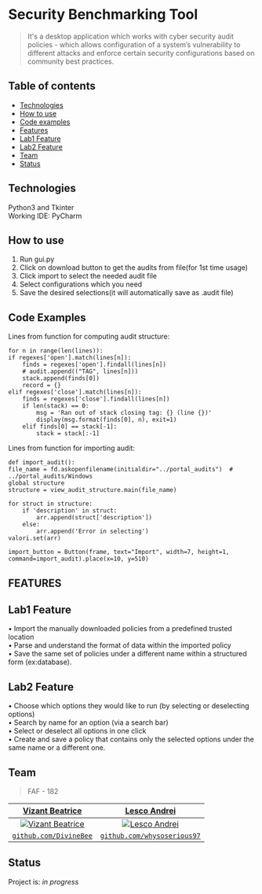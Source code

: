 # Security Benchmarking Tool
> It's a desktop application which works with cyber security audit policies - which allows configuration of a system’s vulnerability to different attacks and enforce certain security
configurations based on community best practices.

## Table of contents

* [Technologies](#technologies)
* [How to use](#how-to-use)
* [Code examples](#code-examples)
* [Features](#features)
* [Lab1 Feature](#lab1-feature)
* [Lab2 Feature](#lab2-feature)
* [Team](#team)
* [Status](#status)

## Technologies
Python3 and Tkinter  
Working IDE: PyCharm

## How to use
1. Run gui.py
2. Click on download button to get the audits from file(for 1st time usage)
3. Click import to select the needed audit file
4. Select configurations which you need
5. Save the desired selections(it will automatically save as .audit file)

## Code Examples
Lines from function for computing audit structure:
```
for n in range(len(lines)):
if regexes['open'].match(lines[n]):
    finds = regexes['open'].findall(lines[n])
    # audit.append(("TAG", lines[n]))
    stack.append(finds[0])
    record = {}
elif regexes['close'].match(lines[n]):
    finds = regexes['close'].findall(lines[n])
    if len(stack) == 0:
        msg = 'Ran out of stack closing tag: {} (line {})'
        display(msg.format(finds[0], n), exit=1)
    elif finds[0] == stack[-1]:
        stack = stack[:-1]
```
Lines from function for importing audit:

```
def import_audit():
file_name = fd.askopenfilename(initialdir="../portal_audits")  # ../portal_audits/Windows
global structure
structure = view_audit_structure.main(file_name)

for struct in structure:
    if 'description' in struct:
        arr.append(struct['description'])
    else:
        arr.append('Error in selecting')
valori.set(arr)

import_button = Button(frame, text="Import", width=7, height=1, command=import_audit).place(x=10, y=510)
```

## FEATURES
## Lab1 Feature 
• Import the manually downloaded policies from a predefined trusted location  
• Parse and understand the format of data within the imported policy  
• Save the same set of policies under a different name within a structured form (ex:database).    
## Lab2 Feature
• Choose which options they would like to run (by selecting or deselecting options)  
• Search by name for an option (via a search bar)  
• Select or deselect all options in one click  
• Create and save a policy that contains only the selected options under the same name or a different one.  

## Team

> FAF - 182

| <a href="https://github.com/DivineBee" target="_blank">**Vizant Beatrice**</a> | <a href="https://github.com/whysoserious97" target="_blank">**Lesco Andrei**</a>
| :---: |:---:|
| [![Vizant Beatrice](https://avatars0.githubusercontent.com/u/49019844?s=200&u=b232b6a4e7d387d304f0b7938eabe6cf742bacb8&v=4)](http://github.com/DivineBee)    | [![Lesco Andrei](https://avatars2.githubusercontent.com/u/53511833?s=200&u=4b5de9bd5272530cf96b9d5a174dc6af3e3ecbf0&v=4)](//github.com/whysoserious97) |
| <a href="//github.com/DivineBee" target="_blank">`github.com/DivineBee`</a> | <a href="http://github.com/whysoserious97" target="_blank">`github.com/whysoserious97`</a> |


## Status
Project is: _in progress_
